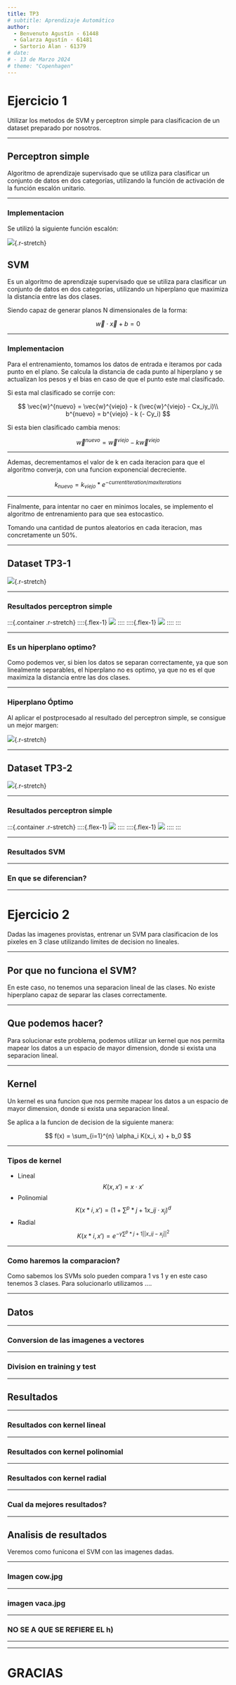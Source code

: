 ```yaml
---
title: TP3
# subtitle: Aprendizaje Automático
author:
  - Benvenuto Agustín - 61448
  - Galarza Agustín - 61481
  - Sartorio Alan - 61379
# date:
# - 13 de Marzo 2024
# theme: "Copenhagen"
---
```


# Ejercicio 1

Utilizar los metodos de SVM y perceptron simple para clasificacion de un dataset preparado por nosotros.

---

## Perceptron simple

Algoritmo de aprendizaje supervisado que se utiliza para clasificar un conjunto de datos en dos categorías, utilizando la función de activación de la función escalón unitario.

---

### Implementacion

Se utilizó la siguiente función escalón:

![](./plots/step_function.svg){.r-stretch}

<!------->

<!--### Entrenamiento-->

 <!-- TODO: Agregar informacion sobre los parametros, la funcion de error, como hace para aprender --->

## SVM

Es un algoritmo de aprendizaje supervisado que se utiliza para clasificar un conjunto de datos en dos categorías, utilizando un hiperplano que maximiza la distancia entre las dos clases.

Siendo capaz de generar planos N dimensionales de la forma:

$$
\vec{w} \cdot \vec{x} + b = 0
$$

---

### Implementacion

Para el entrenamiento, tomamos los datos de entrada e iteramos por cada punto en el plano.
Se calcula la distancia de cada punto al hiperplano y se actualizan los pesos y el bias en caso de que el punto este mal clasificado.

Si esta mal clasificado se corrije con:

$$
\vec{w}^{nuevo} = \vec{w}^{viejo} - k (\vec{w}^{viejo} - Cx_iy_i)\\
b^{nuevo} = b^{viejo} - k (- Cy_i)
$$

Si esta bien clasificado cambia menos:

$$
\vec{w}^{nuevo} = \vec{w}^{viejo} - k \vec{w}^{viejo}
$$

---

Ademas, decrementamos el valor de k en cada iteracion para que el algoritmo converja, con una funcion exponencial decreciente.

$$
k_{nuevo} = k_{viejo} * e^{-currentIteration / maxIterations}
$$

---

Finalmente, para intentar no caer en minimos locales, se implemento el algoritmo de entrenamiento para que sea estocastico.

Tomando una cantidad de puntos aleatorios en cada iteracion, mas concretamente un 50%.

<!-- TODO: POR QUE ELEGIMOS ESTE NUMERO, HACER ALGO -->

---

## Dataset TP3-1

![](./plots/tp3-1.svg){.r-stretch}

---

### Resultados perceptron simple

:::{.container .r-stretch}
::::{.flex-1}
![](./plots/ej1.a.gif)
::::
::::{.flex-1}
![](./plots/ej1.a.error.svg)
::::
:::

---

### Es un hiperplano optimo?

Como podemos ver, si bien los datos se separan correctamente, ya que son linealmente separables, el hiperplano no es optimo, ya que no es el que maximiza la distancia entre las dos clases.

<!-- TODO: Mostrar foro que muestre que no es optimo, marcar la distancia entre las clases y mostrar que no es la maxima. -->

---

### Hiperplano Óptimo

Al aplicar el postprocesado al resultado del perceptron simple, se consigue un mejor margen:

![](./plots/post_processed.svg){.r-stretch}

---

## Dataset TP3-2

![](./plots/tp3-2.svg){.r-stretch}

---

### Resultados perceptron simple

:::{.container .r-stretch}
::::{.flex-1}
![](./plots/ej1.c.gif)
::::
::::{.flex-1}
![](./plots/ej1.c.error.svg)
::::
:::

---

### Resultados SVM

<!-- TODO: Agregar foto del perceptron --->

---

### En que se diferencian?

<!-- TODO: Esto-->

---

# Ejercicio 2

Dadas las imagenes provistas, entrenar un SVM para clasificacion de los pixeles en 3 clase utilizando limites de decision no lineales.

---

## Por que no funciona el SVM?

En este caso, no tenemos una separacion lineal de las clases. No existe hiperplano capaz de separar las clases correctamente.

---

## Que podemos hacer?

Para solucionar este problema, podemos utilizar un kernel que nos permita mapear los datos a un espacio de mayor dimension, donde si exista una separacion lineal.

---

## Kernel

Un kernel es una funcion que nos permite mapear los datos a un espacio de mayor dimension, donde si exista una separacion lineal.

Se aplica a la funcion de decision de la siguiente manera:

$$
f(x) = \sum_{i=1}^{n} \alpha_i K(x_i, x) + b_0
$$

---

### Tipos de kernel

- Lineal
  $$ K(x, x') = x \cdot x' $$
- Polinomial
  $$ K(x*i, x') = (1+\sum^{p}*{j+1}x\_{ij} \cdot x_j)^d $$
- Radial
  $$ K(x*i, x') = e^{-\gamma \sum^{p}*{j+1}||x\_{ij} - x_j||^2} $$

---

### Como haremos la comparacion?

Como sabemos los SVMs solo pueden compara 1 vs 1 y en este caso tenemos 3 clases.
Para solucionarlo utilizamos ....

<!-- TODO: AGREGAR COMO HACEMOS LA COMPARACION -->

---

## Datos

<!-- TODO: Imagenes de los datos -->

---

### Conversion de las imagenes a vectores

<!-- TODO: Explicar -->

---

### Division en training y test

<!-- TODO: Explicar -->

---

## Resultados

---

### Resultados con kernel lineal

<!-- TODO: Matriz de confusion -->

---

### Resultados con kernel polinomial

<!-- TODO: Matriz de confusion -->

---

### Resultados con kernel radial

<!-- TODO: Matriz de confusion -->

---

### Cual da mejores resultados?

<!-- TODO:  -->

---

## Analisis de resultados

Veremos como funicona el SVM con las imagenes dadas.

---

### Imagen cow.jpg

<!-- TODO: Agregar imagen -->

---

### imagen vaca.jpg

<!-- TODO: Agregar imagen -->

---

### NO SE A QUE SE REFIERE EL h)

---

---

# GRACIAS
